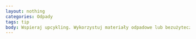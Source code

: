```yaml
---
layout: nothing
categories: Odpady
tags: tip
body: Wspieraj upcykling. Wykorzystuj materiały odpadowe lub bezużyteczne produkty, przekształcając je w nowe materiały lub produkty, znajduj dla nich nowe zastosowanie. Wykorzystując potencjalne odpady, zwiększasz ich wartość dla środowiska.
---
```

